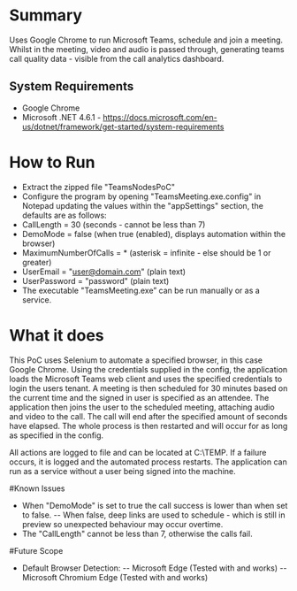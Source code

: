 # Summary
Uses Google Chrome to run Microsoft Teams, schedule and join a meeting. Whilst in the meeting, video and audio is passed through, generating teams call quality data - visible from the call analytics dashboard.

## System Requirements
- Google Chrome
- Microsoft .NET 4.6.1 - https://docs.microsoft.com/en-us/dotnet/framework/get-started/system-requirements

# How to Run
- Extract the zipped file "TeamsNodesPoC"
- Configure the program by opening "TeamsMeeting.exe.config" in Notepad updating the values within the "appSettings" section, the defaults are as follows:
- CallLength = 30 (seconds - cannot be less than 7)
- DemoMode = false (when true (enabled), displays automation within the browser)
- MaximumNumberOfCalls = * (asterisk = infinite - else should be 1 or greater)
- UserEmail = "user@domain.com" (plain text)
- UserPassword  = "password" (plain text)
- The executable "TeamsMeeting.exe” can be run manually or as a service.

# What it does
This PoC uses Selenium to automate a specified browser, in this case Google Chrome. Using the credentials supplied in the config, the application loads the Microsoft Teams web client and uses the specified credentials to login the users tenant. A meeting is then scheduled for 30 minutes based on the current time and the signed in user is specified as an attendee. The application then joins the user to the scheduled meeting, attaching audio and video to the call. The call will end after the specified amount of seconds have elapsed. The whole process is then restarted and will occur for as long as specified in the config.

All actions are logged to file and can be located at C:\TEMP. If a failure occurs, it is logged and the automated process restarts. The application can run as a service without a user being signed into the machine.

#Known Issues
- When "DemoMode" is set to true the call success is lower than when set to false.
-- When false, deep links are used to schedule - which is still in preview so unexpected behaviour may occur overtime.
- The "CallLength" cannot be less than 7, otherwise the calls fail.

#Future Scope
- Default Browser Detection:
-- Microsoft Edge (Tested with and works)
-- Microsoft Chromium Edge (Tested with and works)
